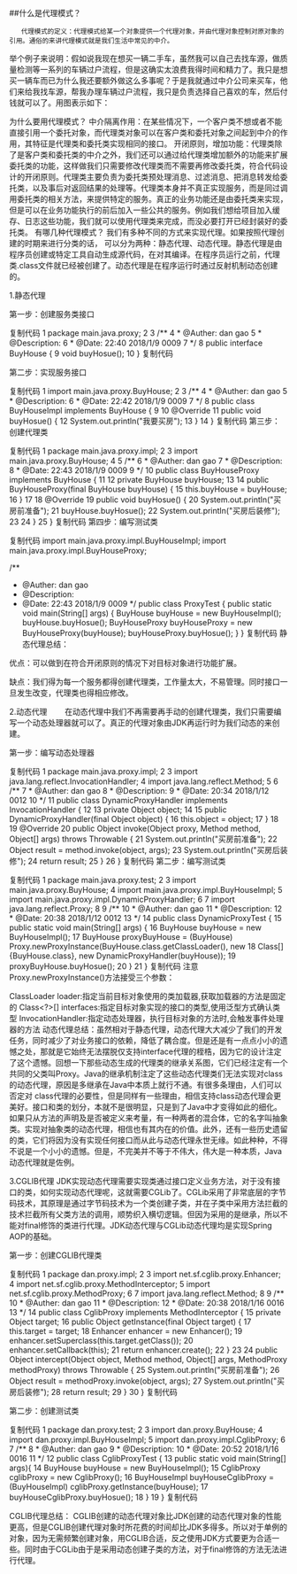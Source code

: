 ##什么是代理模式？
      
       代理模式的定义：代理模式给某一个对象提供一个代理对象，并由代理对象控制对原对象的引用。通俗的来讲代理模式就是我们生活中常见的中介。

举个例子来说明：假如说我现在想买一辆二手车，虽然我可以自己去找车源，做质量检测等一系列的车辆过户流程，但是这确实太浪费我得时间和精力了。我只是想买一辆车而已为什么我还要额外做这么多事呢？于是我就通过中介公司来买车，他们来给我找车源，帮我办理车辆过户流程，我只是负责选择自己喜欢的车，然后付钱就可以了。用图表示如下：



为什么要用代理模式？
中介隔离作用：在某些情况下，一个客户类不想或者不能直接引用一个委托对象，而代理类对象可以在客户类和委托对象之间起到中介的作用，其特征是代理类和委托类实现相同的接口。
开闭原则，增加功能：代理类除了是客户类和委托类的中介之外，我们还可以通过给代理类增加额外的功能来扩展委托类的功能，这样做我们只需要修改代理类而不需要再修改委托类，符合代码设计的开闭原则。代理类主要负责为委托类预处理消息、过滤消息、把消息转发给委托类，以及事后对返回结果的处理等。代理类本身并不真正实现服务，而是同过调用委托类的相关方法，来提供特定的服务。真正的业务功能还是由委托类来实现，但是可以在业务功能执行的前后加入一些公共的服务。例如我们想给项目加入缓存、日志这些功能，我们就可以使用代理类来完成，而没必要打开已经封装好的委托类。
有哪几种代理模式？
       我们有多种不同的方式来实现代理。如果按照代理创建的时期来进行分类的话， 可以分为两种：静态代理、动态代理。静态代理是由程序员创建或特定工具自动生成源代码，在对其编译。在程序员运行之前，代理类.class文件就已经被创建了。动态代理是在程序运行时通过反射机制动态创建的。

1.静态代理     

 第一步：创建服务类接口

 

复制代码
 1 package main.java.proxy;
 2 
 3 /**
 4  * @Auther: dan gao
 5  * @Description:
 6  * @Date: 22:40 2018/1/9 0009
 7  */
 8 public interface BuyHouse {
 9     void buyHosue();
10 }
复制代码
 

第二步：实现服务接口

复制代码
 1 import main.java.proxy.BuyHouse;
 2 
 3 /**
 4  * @Auther: dan gao
 5  * @Description:
 6  * @Date: 22:42 2018/1/9 0009
 7  */
 8 public class BuyHouseImpl implements BuyHouse {
 9 
10     @Override
11     public void buyHosue() {
12         System.out.println("我要买房");
13     }
14 }
复制代码
第三步：创建代理类

复制代码
 1 package main.java.proxy.impl;
 2 
 3 import main.java.proxy.BuyHouse;
 4 
 5 /**
 6  * @Auther: dan gao
 7  * @Description:
 8  * @Date: 22:43 2018/1/9 0009
 9  */
10 public class BuyHouseProxy implements BuyHouse {
11 
12     private BuyHouse buyHouse;
13 
14     public BuyHouseProxy(final BuyHouse buyHouse) {
15         this.buyHouse = buyHouse;
16     }
17 
18     @Override
19     public void buyHosue() {
20         System.out.println("买房前准备");
21         buyHouse.buyHosue();
22         System.out.println("买房后装修");
23 
24     }
25 }
复制代码
第四步：编写测试类

复制代码
import main.java.proxy.impl.BuyHouseImpl;
import main.java.proxy.impl.BuyHouseProxy;

/**
 * @Auther: dan gao
 * @Description:
 * @Date: 22:43 2018/1/9 0009
 */
public class ProxyTest {
    public static void main(String[] args) {
        BuyHouse buyHouse = new BuyHouseImpl();
        buyHouse.buyHosue();
        BuyHouseProxy buyHouseProxy = new BuyHouseProxy(buyHouse);
        buyHouseProxy.buyHosue();
    }
}
复制代码
静态代理总结：

优点：可以做到在符合开闭原则的情况下对目标对象进行功能扩展。

缺点：我们得为每一个服务都得创建代理类，工作量太大，不易管理。同时接口一旦发生改变，代理类也得相应修改。                                             

2.动态代理
　　在动态代理中我们不再需要再手动的创建代理类，我们只需要编写一个动态处理器就可以了。真正的代理对象由JDK再运行时为我们动态的来创建。

第一步：编写动态处理器

复制代码
 1 package main.java.proxy.impl;
 2 
 3 import java.lang.reflect.InvocationHandler;
 4 import java.lang.reflect.Method;
 5 
 6 /**
 7  * @Auther: dan gao
 8  * @Description:
 9  * @Date: 20:34 2018/1/12 0012
10  */
11 public class DynamicProxyHandler implements InvocationHandler {
12 
13     private Object object;
14 
15     public DynamicProxyHandler(final Object object) {
16         this.object = object;
17     }
18 
19     @Override
20     public Object invoke(Object proxy, Method method, Object[] args) throws Throwable {
21         System.out.println("买房前准备");
22         Object result = method.invoke(object, args);
23         System.out.println("买房后装修");
24         return result;
25     }
26 }
复制代码
第二步：编写测试类

复制代码
 1 package main.java.proxy.test;
 2 
 3 import main.java.proxy.BuyHouse;
 4 import main.java.proxy.impl.BuyHouseImpl;
 5 import main.java.proxy.impl.DynamicProxyHandler;
 6 
 7 import java.lang.reflect.Proxy;
 8 
 9 /**
10  * @Auther: dan gao
11  * @Description:
12  * @Date: 20:38 2018/1/12 0012
13  */
14 public class DynamicProxyTest {
15     public static void main(String[] args) {
16         BuyHouse buyHouse = new BuyHouseImpl();
17         BuyHouse proxyBuyHouse = (BuyHouse) Proxy.newProxyInstance(BuyHouse.class.getClassLoader(), new
18                 Class[]{BuyHouse.class}, new DynamicProxyHandler(buyHouse));
19         proxyBuyHouse.buyHosue();
20     }
21 }
复制代码
 注意Proxy.newProxyInstance()方法接受三个参数：

ClassLoader loader:指定当前目标对象使用的类加载器,获取加载器的方法是固定的
Class<?>[] interfaces:指定目标对象实现的接口的类型,使用泛型方式确认类型
InvocationHandler:指定动态处理器，执行目标对象的方法时,会触发事件处理器的方法
动态代理总结：虽然相对于静态代理，动态代理大大减少了我们的开发任务，同时减少了对业务接口的依赖，降低了耦合度。但是还是有一点点小小的遗憾之处，那就是它始终无法摆脱仅支持interface代理的桎梏，因为它的设计注定了这个遗憾。回想一下那些动态生成的代理类的继承关系图，它们已经注定有一个共同的父类叫Proxy。Java的继承机制注定了这些动态代理类们无法实现对class的动态代理，原因是多继承在Java中本质上就行不通。有很多条理由，人们可以否定对 class代理的必要性，但是同样有一些理由，相信支持class动态代理会更美好。接口和类的划分，本就不是很明显，只是到了Java中才变得如此的细化。如果只从方法的声明及是否被定义来考量，有一种两者的混合体，它的名字叫抽象类。实现对抽象类的动态代理，相信也有其内在的价值。此外，还有一些历史遗留的类，它们将因为没有实现任何接口而从此与动态代理永世无缘。如此种种，不得不说是一个小小的遗憾。但是，不完美并不等于不伟大，伟大是一种本质，Java动态代理就是佐例。

3.CGLIB代理
       JDK实现动态代理需要实现类通过接口定义业务方法，对于没有接口的类，如何实现动态代理呢，这就需要CGLib了。CGLib采用了非常底层的字节码技术，其原理是通过字节码技术为一个类创建子类，并在子类中采用方法拦截的技术拦截所有父类方法的调用，顺势织入横切逻辑。但因为采用的是继承，所以不能对final修饰的类进行代理。JDK动态代理与CGLib动态代理均是实现Spring AOP的基础。

第一步：创建CGLIB代理类

复制代码
 1 package dan.proxy.impl;
 2 
 3 import net.sf.cglib.proxy.Enhancer;
 4 import net.sf.cglib.proxy.MethodInterceptor;
 5 import net.sf.cglib.proxy.MethodProxy;
 6 
 7 import java.lang.reflect.Method;
 8 
 9 /**
10  * @Auther: dan gao
11  * @Description:
12  * @Date: 20:38 2018/1/16 0016
13  */
14 public class CglibProxy implements MethodInterceptor {
15     private Object target;
16     public Object getInstance(final Object target) {
17         this.target = target;
18         Enhancer enhancer = new Enhancer();
19         enhancer.setSuperclass(this.target.getClass());
20         enhancer.setCallback(this);
21         return enhancer.create();
22     }
23 
24     public Object intercept(Object object, Method method, Object[] args, MethodProxy methodProxy) throws Throwable {
25         System.out.println("买房前准备");
26         Object result = methodProxy.invoke(object, args);
27         System.out.println("买房后装修");
28         return result;
29     }
30 }
复制代码
 

第二步：创建测试类

复制代码
 1 package dan.proxy.test;
 2 
 3 import dan.proxy.BuyHouse;
 4 import dan.proxy.impl.BuyHouseImpl;
 5 import dan.proxy.impl.CglibProxy;
 6 
 7 /**
 8  * @Auther: dan gao
 9  * @Description:
10  * @Date: 20:52 2018/1/16 0016
11  */
12 public class CglibProxyTest {
13     public static void main(String[] args){
14         BuyHouse buyHouse = new BuyHouseImpl();
15         CglibProxy cglibProxy = new CglibProxy();
16         BuyHouseImpl buyHouseCglibProxy = (BuyHouseImpl) cglibProxy.getInstance(buyHouse);
17         buyHouseCglibProxy.buyHosue();
18     }
19 }
复制代码
 

CGLIB代理总结： CGLIB创建的动态代理对象比JDK创建的动态代理对象的性能更高，但是CGLIB创建代理对象时所花费的时间却比JDK多得多。所以对于单例的对象，因为无需频繁创建对象，用CGLIB合适，反之使用JDK方式要更为合适一些。同时由于CGLib由于是采用动态创建子类的方法，对于final修饰的方法无法进行代理。